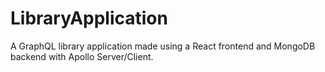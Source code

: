 # LibraryApplication
A GraphQL library application made using a React frontend and MongoDB backend with Apollo Server/Client.
